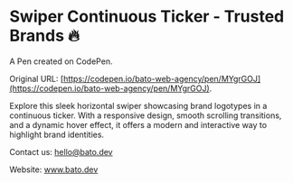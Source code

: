 # Swiper Continuous Ticker - Trusted Brands 🔥

A Pen created on CodePen.

Original URL: [https://codepen.io/bato-web-agency/pen/MYgrGOJ](https://codepen.io/bato-web-agency/pen/MYgrGOJ).

Explore this sleek horizontal swiper showcasing brand logotypes in a continuous ticker. With a responsive design, smooth scrolling transitions, and a dynamic hover effect, it offers a modern and interactive way to highlight brand identities.

Contact us: hello@bato.dev

Website: www.bato.dev